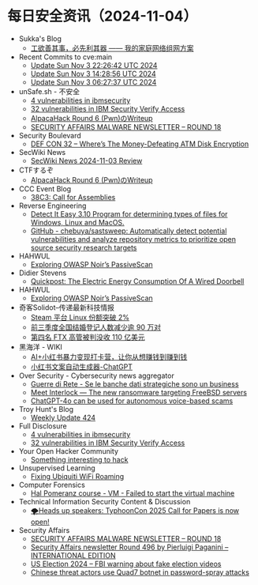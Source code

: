 # 每日安全资讯（2024-11-04）

- Sukka's Blog
  - [工欲善其事，必先利其器 —— 我的家庭网络组网方案](https://blog.skk.moe/post/home-network-setup/)
- Recent Commits to cve:main
  - [Update Sun Nov  3 22:26:42 UTC 2024](https://github.com/trickest/cve/commit/545cda447fe3d3ed162bd6334363a83c4c768771)
  - [Update Sun Nov  3 14:28:56 UTC 2024](https://github.com/trickest/cve/commit/55e7458dce29ffd7ada77995298a3e86e0155667)
  - [Update Sun Nov  3 06:27:37 UTC 2024](https://github.com/trickest/cve/commit/a98cd95e7f55bc5ffdf1a1f04b5a5f196a07da96)
- unSafe.sh - 不安全
  - [4 vulnerabilities in ibmsecurity](https://buaq.net/go-270782.html)
  - [32 vulnerabilities in IBM Security Verify Access](https://buaq.net/go-270783.html)
  - [AlpacaHack Round 6 (Pwn)のWriteup](https://buaq.net/go-270778.html)
  - [SECURITY AFFAIRS MALWARE NEWSLETTER – ROUND 18](https://buaq.net/go-270779.html)
- Security Boulevard
  - [DEF CON 32 – Where’s The Money-Defeating ATM Disk Encryption](https://securityboulevard.com/2024/11/def-con-32-wheres-the-money-defeating-atm-disk-encryption/)
- SecWiki News
  - [SecWiki News 2024-11-03 Review](http://www.sec-wiki.com/?2024-11-03)
- CTFするぞ
  - [AlpacaHack Round 6 (Pwn)のWriteup](https://ptr-yudai.hatenablog.com/entry/2024/11/03/233033)
- CCC Event Blog
  - [38C3: Call for Assemblies](https://events.ccc.de/2024/11/03/38c3-call-for-assemblies/)
- Reverse Engineering
  - [Detect It Easy 3.10 Program for determining types of files for Windows, Linux and MacOS.](https://www.reddit.com/r/ReverseEngineering/comments/1giun9z/detect_it_easy_310_program_for_determining_types/)
  - [GitHub - chebuya/sastsweep: Automatically detect potential vulnerabilities and analyze repository metrics to prioritize open source security research targets](https://www.reddit.com/r/ReverseEngineering/comments/1giyk9w/github_chebuyasastsweep_automatically_detect/)
- HAHWUL
  - [Exploring OWASP Noir’s PassiveScan](https://www.hahwul.com/2024/11/03/passivescan-in-owasp-noir/)
- Didier Stevens
  - [Quickpost: The Electric Energy Consumption Of A Wired Doorbell](https://blog.didierstevens.com/2024/11/03/quickpost-the-electric-energy-consumption-of-a-wired-doorbell/)
- HAHWUL
  - [Exploring OWASP Noir’s PassiveScan](https://www.hahwul.com/2024/11/03/passivescan-in-owasp-noir/)
- 奇客Solidot–传递最新科技情报
  - [Steam 平台 Linux 份额突破 2%](https://www.solidot.org/story?sid=79667)
  - [前三季度全国结婚登记人数减少逾 90 万对](https://www.solidot.org/story?sid=79666)
  - [第四名 FTX 高管被判没收 110 亿美元](https://www.solidot.org/story?sid=79665)
- 黑海洋 - WIKI
  - [AI+小红书暴力变现打卡营，让你从想赚钱到赚到钱](https://blog.upx8.com/4380)
  - [小红书文案自动生成器-ChatGPT](https://blog.upx8.com/4379)
- Over Security - Cybersecurity news aggregator
  - [Guerre di Rete - Se le banche dati strategiche sono un business](https://guerredirete.substack.com/p/guerre-di-rete-se-le-banche-dati)
  - [Meet Interlock — The new ransomware targeting FreeBSD servers](https://www.bleepingcomputer.com/news/security/meet-interlock-the-new-ransomware-targeting-freebsd-servers/)
  - [ChatGPT-4o can be used for autonomous voice-based scams](https://www.bleepingcomputer.com/news/security/chatgpt-4o-can-be-used-for-autonomous-voice-based-scams/)
- Troy Hunt's Blog
  - [Weekly Update 424](https://www.troyhunt.com/weekly-update-424/)
- Full Disclosure
  - [4 vulnerabilities in ibmsecurity](https://seclists.org/fulldisclosure/2024/Nov/1)
  - [32 vulnerabilities in IBM Security Verify Access](https://seclists.org/fulldisclosure/2024/Nov/0)
- Your Open Hacker Community
  - [Something interesting to hack](https://www.reddit.com/r/HowToHack/comments/1giwclv/something_interesting_to_hack/)
- Unsupervised Learning
  - [Fixing Ubiquiti WiFi Roaming](https://danielmiessler.com/p/fixing-ubiquiti-wifi-roaming)
- Computer Forensics
  - [Hal Pomeranz course - VM - Failed to start the virtual machine](https://www.reddit.com/r/computerforensics/comments/1gim4nm/hal_pomeranz_course_vm_failed_to_start_the/)
- Technical Information Security Content & Discussion
  - [🌪️Heads up speakers: TyphoonCon 2025 Call for Papers is now open!](https://www.reddit.com/r/netsec/comments/1gijm5z/heads_up_speakers_typhooncon_2025_call_for_papers/)
- Security Affairs
  - [SECURITY AFFAIRS MALWARE NEWSLETTER – ROUND 18](https://securityaffairs.com/170532/malware/security-affairs-malware-newsletter-round-18.html)
  - [Security Affairs newsletter Round 496 by Pierluigi Paganini – INTERNATIONAL EDITION](https://securityaffairs.com/170525/breaking-news/security-affairs-newsletter-round-496-by-pierluigi-paganini-international-edition.html)
  - [US Election 2024 – FBI warning about fake election videos](https://securityaffairs.com/170514/security/us-election-2024-fbi-warning-about-fake-election-videos.html)
  - [Chinese threat actors use Quad7 botnet in password-spray attacks](https://securityaffairs.com/170503/malware/quad7-botnet-used-by-chinese-threat-actors.html)
